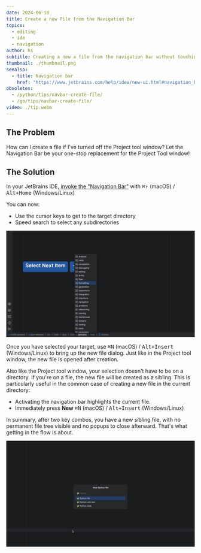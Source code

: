 ```yaml
---
date: 2024-06-18
title: Create a new File from the Navigation Bar
topics:
  - editing
  - ide
  - navigation
author: hs
subtitle: Creating a new a file from the navigation bar without touching the mouse
thumbnail: ./thumbnail.png
seealso:
  - title: Navigation bar
    href: "https://www.jetbrains.com/help/idea/new-ui.html#navigation_bar"
obsoletes:
  - /python/tips/navbar-create-file/
  - /go/tips/navbar-create-file/
video: ./tip.webm
---
```


## The Problem

How can I create a file if I've turned off the Project tool window? Let the Navigation Bar be your one-stop replacement for the Project Tool window!

## The Solution

In your JetBrains IDE, [invoke the "Navigation Bar"](../nav-bar-activate/index.md) with <kbd>⌘↑</kbd> (macOS) / <kbd>Alt+Home</kbd> (Windows/Linux)

You can now:

- Use the cursor keys to get to the target directory
- Speed search to select any subdirectories

![arrow-keys.png](../nav-bar-create-file/arrow-keys.png)

Once you have selected your target, use <kbd>⌘N</kbd> (macOS) / <kbd>Alt+Insert</kbd> (Windows/Linux) to bring up the new file dialog. Just like in the Project tool window, the new file is opened after creation.

Also like the Project tool window, your selection doesn't have to be on a directory. If you're on a file, the new file will be created as a sibling. This is particularly useful in the common case of creating a new file in the current directory:

- Activating the navigation bar highlights the current file.
- Immediately press **New** <kbd>⌘N</kbd> (macOS) / <kbd>Alt+Insert</kbd> (Windows/Linux)

In summary, after two key combos, you have a new sibling file, with no permanent file tree visible and no popups to close afterward. That's what getting in the flow is about.

![new-file.png](../nav-bar-create-file/new-file.png)
